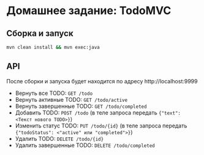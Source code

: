 # Домашнее задание: TodoMVC

## Сборка и запуск

```sh
mvn clean install && mvn exec:java
```

## API
После сборки и запуска будет находится по адресу http://localhost:9999

* Вернуть все TODO: `GET /todo`
* Вернуть активные TODO: `GET /todo/active`
* Вернуть завершенные TODO: `GET /todo/completed`
* Добавить TODO: `POST /todo` (в теле запроса передать `{"text": <Текст нового TODO>}`)
* Изменить статус TODO: `PUT /todo/{id}` (в теле запроса передать `{"todoStatus": <"active" или "completed">}`)
* Удалить TODO: `DELETE /todo/{id}`
* Удалить завершенные TODO: `DELETE /todo/completed`
